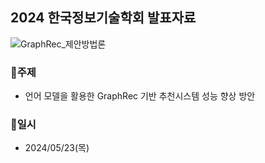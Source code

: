 ## 2024 한국정보기술학회 발표자료
![GraphRec_제안방법론](https://github.com/jeongjinmyung/kiit-conf-2024/assets/108419421/0ec599e4-9034-4853-b352-4f4b26900856)

### 🍩주제
- 언어 모델을 활용한 GraphRec 기반 추천시스템 성능 향상 방안

### 📅일시
- 2024/05/23(목)